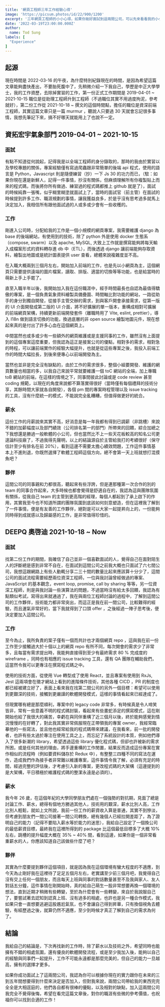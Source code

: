 ```yaml
---
title: '網頁工程師三年工作經驗心得'
image: 'https://picsum.photos/id/22/900/1200'
excerpt: '三年網頁工程師的小小心得，如果你剛好面試到這兩間公司，可以先來看看我的小小經驗也歡迎跟我聊聊！'
date: '2022-03-19T23:00:00.000Z'
author:
  name: Tod Sung
labels: [
  "Experience"
]
---
```


## 起源

現在時間是 2022-03-16 的午夜，為什麼特別紀錄現在的時間，是因為希望這篇文章能夠盡快產出，不要胎死腹中了，先稍微介紹一下我自己，學歷是中正大學學士，我的工作資歷，去除掉實習的工作，第一份正式工作期間是 2019-04-01 ~ 2021-10-15 職位是從助理工程師升到工程師（不過職位其實不用過度拘泥，參考就好），第二份工作從 2021-10-18 ~ 撰文的這個時間點，擔任的職位是資深前端工程師，其實這篇文章只是一篇 murmur ，聽說人只要過 30 天就會忘記很多事情，我想先筆記下來，搞不好哪天就能用上了也說不一定。

## 資拓宏宇氣象部門 2019-04-01 ~ 2021-10-15

### 面試

有點不知道從何說起，記得我是以全端工程師的身分錄取的，那時的我由於實習以及學校專題的關係，專案經驗僅有寫過爬蟲跟非常簡單的後端 api 程式，使用的語言是 Python，Javascript 則是隨便練習（抄）一下 Js 30 的功力而已，（駐：如果你現在還是新鮮人，記得一件事情，抄沒有關係，但麻煩理解所有你複製貼上而來的程式碼，而後將你所有做過、練習過的程式碼都推上 github 就是了），面試的時候純靠一張嘴，似乎糊里糊塗就面試上了，當時的面試官（前主管）在面試的時候提到許多工作、職涯規劃的事情，讓我獲益良多，於是乎沒有思考過多就馬上決定加入，我相信所有跟他面試過的人或多或少會有一些收穫的。

### 工作

剛進入公司時，分配給我的工作是一個小規模的網頁專案，我需要維護 django 為 base 的後端網站，有使用到的技術，除了 python 外是使用 docker  生態系（compose, swarm）以及 apache, MySQL, 大致上工作就是撰寫能夠將每天輸入成檔案形式的資料轉存進 db 中（ETL），而後透過 django 讓前端能夠存取資料，繪製出地圖或是統計圖表提供 user 查看，總體來說複雜度並不高。

在入職大概兩到三個月左右，開始加入前端的工作，也是先以小網頁為主，這個網頁只需要提供遠端的圖片檔案，讀取、排版、適當的切換等等功能，也是給當時的萌新上手上手罷了。

直至入職半年以後，我開始加入我在這份職涯中，經手時間最長也自認為最值得驕傲的專案，是一個負責氣象資料繪製具備疊圖、時間軸比對功能的網站，一路從助手的身分到獨自開發，從接手主管交辦的需求，到與客戶開會承接需求，從第一版的 UI 介面開發成第二版的 UI 介面，將不好擴展的單一版本，重構成相對可擴展的前端網頁架構，持續更新前端開發套件（離職時用了 Vite, eslint, prettier），導入 I18n 做到語言切換的功能，換過底層的非 open source 繪製地圖元件，現在想起來真的是付出了許多心血在這個網頁上。

中間當然也或多或少有一些額外的網頁維護或是支援同事的工作，雖然沒有上面提到的這個專案這麼重要，但我認為這正是接案公司的優點，相對多的需求，相對急的時程，可以讓前端實作的經驗大幅提升，也就是從這些專案之後，我投入前端工作的時間大幅拉長，到後來便專心以前端開發為主。

當然也並非是完全沒有缺點的，由於工作的需求很多，整個小組要開發、維護的網頁數量也相當的多，以我自己來說平常就要維護一個 toC 網站的全端，加上專職 toB 網站的前端，在這樣的情境之下，同事間彼此討論或是 code review 甚至 coding 規範，以現在的角度來說都不算落實得很好（當時僅有每個禮拜的技術分享，其餘時間大家就各自開發），各個 pm 間的專案時程管理以及 issue tracking 的工具，沒有什麼統一的模式，不能說完全亂糟糟，但值得做更好的統合。

### 薪水

這份工作的月薪說來其實不高，好消息是每一年我都有得到已調薪（非跳槽）來說不錯的加薪幅度以及部門績效（公司排名第一的部門）所帶來的回饋，綜合加總之下我想還是勝過一般軟體的小公司，但也當然比不上一些天花板較高的知名公司更遑論科技廠了，不過我得先聲明，以上的結論源自於主管給我打的考績很好（保守估計至少有排名在前 20%），看到這邊不需要太擔心績效問題，工作這件事情基本上不進則退，你既然選擇了軟體工程師這個方向，總不會第一天上班就想打混摸魚吧？

### 夥伴

這間公司的同事親和力都很高，聽起來有些浮誇，但是連那種第一次合作的別的 team 的同事合作起來，大多時候也都會覺得是舒適自在的，我認為這與團隊氛圍有關係，從我自己 team 的主管到更高階的經理，每個人都起到了承上啟下的作用，其實我至今也不知道所謂的團隊氛圍到底該如何刻意塑造，但在這裡我了解到了一件事情，便是有友善的工作夥伴，絕對是可以大家一起提昇向上的，一份能夠同時得到成就感以及歸屬感的工作，是非常值得珍惜的。

## DEEPQ 奧啓迪 2021-10-18 ~ Now

### 面試

找第二份工作的期間，我確信了自己並非一個喜歡面試的人，覺得自己在面對陌生人的評斷總是感到非常不自在，在面試到這間公司之前我大概也只面試了六七間公司，我想這跟網路上有些人動輒分享二三十間的數量比起來應該算十分少了，這間公司的面試流程需要經歷兩位資深工程師，一位與我討論曾經做過的專案、JavaScript 的基本觀念，event loop, promise, call by sharing 等等，另一位資深工程師，則是與我討論一些演算法的問題，不過當時沒有給太多回饋，我認為有點類似考試，寫得出來就通過了，我在與兩位工程師討論的過程中，了解到這間公司的工作夥伴，技術能力都非常突出，而這正是我在前一間公司，比較難得的經驗，而且運氣非常好的，當下我就得到了口頭 offer ，之後經過一陣子思考後，便決定要加入這間公司。

### 工作

至今為止，我所負責的案子僅有一個而共計也才兩個網頁 repo ，這與我在前一份工作至少接觸過大於十個以上的網頁 repo 有所不同，每次開會的需求少了非常多，且每當有需求提出時，我能夠直接得到至少有最終需求 80 % 完成度的 wireframe ，同時也有相應的 issue tracking 工具，還有 QA 團隊在輔助我們，這當然令我可以更專注在撰寫程式碼之中。

使用的技術方面，從使用 Vue 轉型成了使用 React，並且專案有使用到 RxJs, Jest 這兩項會在徵才網站上看到的進階條件技術，其他各種 CICD ，PR 的制度也都已經被建立好了，表面上看來我在找第二間公司的另外一個目標：希望可以使用到更艱深的技術，接觸到更嚴謹的軟體開發模式，這樣的事情看起來已經達成了。

但現實哪有總是那麼順利，專案中的 legacy code 非常多，有時候真是令人啼笑皆非，常有一些意義不明的程式碼封裝，看起來有些畫蛇添足的撰寫模式，這在剛開始也給了我很大的痛苦，幸虧在與同伴重構了近三個月以後，終於能夠感覺到情況慢慢的在好轉了，對此我其實非常佩服現在正帶領我的專案 owner，我經常臨摹他的一些寫法，並且他也經常給我的程式碼帶來建議，在我看來，前一批的開發者，也許有些太過於專注在使用工具之上，而忘記了系統設計的本質，例如他們導入了很多新潮的 library，希望透過這些 library 優化程式碼，但卻也許被新的需求所困，或是任何其他的理由，將手邊重構的工作閒置，結果反而造成這份專案在實作相似的流程時（例如要資料儲存於 Redux 中），有整整三四種不同的寫法在運作，造成我們作為接手者非常難以維護專案，這件事情令我了解，必須有充足的時間，經過完整的評估後，才考慮引入新的專案，更改程式碼的大架構（這邊提到的是大架構，平日積極於維護程式碼的整潔永遠是必須的）。

### 薪水

我今年 26 歲，在這個年紀的大學同學朋友們處在一個強勢的對抗期，見面了總是討論工作、薪水，總得有個地方勝過其他人，技術用的艱深，薪水比別人高，工作比別人輕鬆，就如上文所說，我前一份工作的薪資收入算是普通，其實不到慘淡，但考慮到朋友們一間公司接著一間公司轉換，總有幾個人已經拉開差距了，為了證明自己的能力（記得不要陷入薪水等於能力的迷思），我給自己設定了一個換公司的最低薪資目標，最終我在這裡所得到的 package 比這個最低目標多了大概 10% 左右，跳槽的提升幅度大概在 35%  ~ 40% 間，看到這邊，如果你是一個非常看重薪水的人，你應該知道自己該做些什麼了吧？

### 夥伴

其實為什麼要提到夥伴這個項目，就是因為我在這個環境有蠻大程度的不適應，到今天為止剛好我在這裡待了足足五個月左右，老實講至少前三個月吧，我覺得自己沒有交上任何一個朋友，而且每天上班與同事的對話數量甚至不及我與家人、友人對話五分鐘，這件事情在剛開始時，真的給自己萌生一股非常想要再換一個環境的想法，直到近期才稍微有些轉變，至於為什麼會有一些轉變，來自於我說服自己了，要嘗試著去認知到認真上班、沒有過多的相處，也許也是另一種合作模式，我如果只會一直想要逃避這股尷尬氣氛，也不會讓自己得到昇華，只有換個視角去體驗，有經歷過之後，就算仍然不適應，至少到時候才真正了解到自己的需求為何了。

## 結論

我給自己的結論是，下次再找新的工作時，除了薪水以及技術之外，希望同時也能擁有不錯的相處氛圍，還有優良的軟體開發流程，或是至少我加入後，能夠以自己的經驗與同事們一起提升，工作不可能永遠都是那麼完美的，但自己的能力一旦越高，擁有的選擇才更多。

如果你成功面試上了這兩間公司，我認為你可以根據你現在的實力跟你在未來的三到五年間想要得到什麼來決定是否加入，但對我來說，兩間公司帶給我的東西完完全全是大相逕庭的，他們各自都有很棒的優點，以及相對的缺點，加入這兩間公司我完全不覺得後悔，希望在看完這篇文章後，對你的職涯有些微的參考價值，也祝福你可以找到合適的工作！